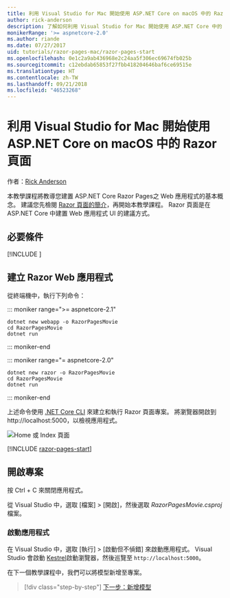 ```yaml
---
title: 利用 Visual Studio for Mac 開始使用 ASP.NET Core on macOS 中的 Razor 頁面
author: rick-anderson
description: 了解如何利用 Visual Studio for Mac 開始使用 ASP.NET Core 中的 Razor 頁面。
monikerRange: '>= aspnetcore-2.0'
ms.author: riande
ms.date: 07/27/2017
uid: tutorials/razor-pages-mac/razor-pages-start
ms.openlocfilehash: 0e1c2a9ab436968e2c24aa5f306ec69674fb025b
ms.sourcegitcommit: c12ebdab65853f27fbb418204646baf6ce69515e
ms.translationtype: HT
ms.contentlocale: zh-TW
ms.lasthandoff: 09/21/2018
ms.locfileid: "46523268"
---
```

# <a name="get-started-with-razor-pages-in-aspnet-core-on-macos-with-visual-studio-for-mac"></a>利用 Visual Studio for Mac 開始使用 ASP.NET Core on macOS 中的 Razor 頁面

作者：[Rick Anderson](https://twitter.com/RickAndMSFT)

本教學課程將教導您建置 ASP.NET Core Razor Pages之 Web 應用程式的基本概念。 建議您先檢閱 [Razor 頁面的簡介](xref:razor-pages/index)，再開始本教學課程。 Razor 頁面是在 ASP.NET Core 中建置 Web 應用程式 UI 的建議方式。

## <a name="prerequisites"></a>必要條件

[!INCLUDE [](~/includes/net-core-prereqs-macos.md)]

## <a name="create-a-razor-web-app"></a>建立 Razor Web 應用程式

從終端機中，執行下列命令：

::: moniker range=">= aspnetcore-2.1"

```console
dotnet new webapp -o RazorPagesMovie
cd RazorPagesMovie
dotnet run
```

::: moniker-end

::: moniker range="= aspnetcore-2.0"

```console
dotnet new razor -o RazorPagesMovie
cd RazorPagesMovie
dotnet run
```

::: moniker-end

上述命令使用 [.NET Core CLI](https://docs.microsoft.com/dotnet/core/tools/dotnet) 來建立和執行 Razor 頁面專案。 將瀏覽器開啟到 http://localhost:5000，以檢視應用程式。

![Home 或 Index 頁面](../razor-pages/razor-pages-start/_static/home.png)

[!INCLUDE [razor-pages-start](../../includes/RP/razor-pages-start.md)]

## <a name="open-the-project"></a>開啟專案

按 Ctrl + C 來關閉應用程式。

從 Visual Studio 中，選取 [檔案] > [開啟]，然後選取 *RazorPagesMovie.csproj* 檔案。

### <a name="launch-the-app"></a>啟動應用程式

在 Visual Studio 中，選取 [執行] > [啟動但不偵錯] 來啟動應用程式。 Visual Studio 會啟動 [Kestrel](xref:fundamentals/servers/kestrel)啟動瀏覽器，然後巡覽至 `http://localhost:5000`。

在下一個教學課程中，我們可以將模型新增至專案。

> [!div class="step-by-step"]
> [下一步：新增模型](xref:tutorials/razor-pages-mac/model)

